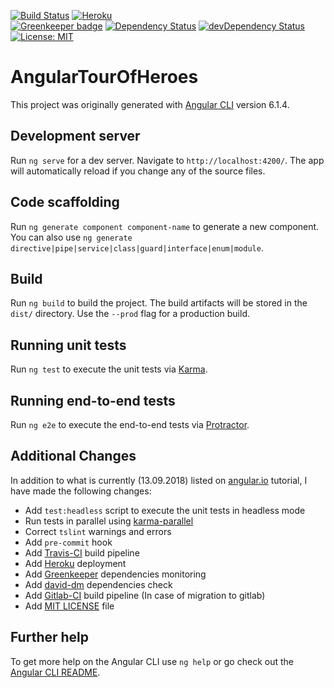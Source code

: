
[![Build Status](https://travis-ci.org/ammarnajjar/angular-tour-of-heroes.svg?branch=master)](https://travis-ci.org/ammarnajjar/angular-tour-of-heroes)
[![Heroku](https://heroku-badge.herokuapp.com?app=angular-demon)](https://angular-demon.herokuapp.com)  
[![Greenkeeper badge](https://badges.greenkeeper.io/ammarnajjar/angular-tour-of-heroes.svg)](https://greenkeeper.io/)
[![Dependency Status](https://david-dm.org/ammarnajjar/angular-tour-of-heroes.svg)](https://david-dm.org/ammarnajjar/angular-tour-of-heroes)
[![devDependency Status](https://david-dm.org/ammarnajjar/angular-tour-of-heroes/dev-status.svg)](https://david-dm.org/ammarnajjar/angular-tour-of-heroes?type=dev)  
[![License: MIT](https://img.shields.io/badge/License-MIT-yellow.svg)](https://github.com/ammarnajjar/angular-tour-of-heroes/blob/master/LICENSE)


# AngularTourOfHeroes

This project was originally generated with [Angular CLI](https://github.com/angular/angular-cli) version 6.1.4.

## Development server

Run `ng serve` for a dev server. Navigate to `http://localhost:4200/`. The app will automatically reload if you change any of the source files.

## Code scaffolding

Run `ng generate component component-name` to generate a new component. You can also use `ng generate directive|pipe|service|class|guard|interface|enum|module`.

## Build

Run `ng build` to build the project. The build artifacts will be stored in the `dist/` directory. Use the `--prod` flag for a production build.

## Running unit tests

Run `ng test` to execute the unit tests via [Karma](https://karma-runner.github.io).  

## Running end-to-end tests

Run `ng e2e` to execute the end-to-end tests via [Protractor](http://www.protractortest.org/).

## Additional Changes

In addition to what is currently (13.09.2018) listed on [angular.io](https://angular.io/tutorial) tutorial, I have made the following changes:

- Add `test:headless` script to execute the unit tests in headless mode
- Run tests in parallel using [karma-parallel](https://www.npmjs.com/package/karma-parallel)
- Correct `tslint` warnings and errors
- Add `pre-commit` hook
- Add [Travis-CI](https://travis-ci.org/ammarnajjar/angular-tour-of-heroes) build pipeline
- Add [Heroku](https://angular-demon.herokuapp.com) deployment
- Add [Greenkeeper](https://greenkeeper.io/) dependencies monitoring
- Add [david-dm](https://david-dm.org/ammarnajjar/angular-tour-of-heroes) dependencies check
- Add [Gitlab-CI](https://gitlab.com/anajjar/angular-tour-of-heroes/pipelines) build pipeline (In case of migration to gitlab)
- Add [MIT LICENSE](https://github.com/ammarnajjar/angular-tour-of-heroes/blob/master/LICENSE) file

## Further help

To get more help on the Angular CLI use `ng help` or go check out the [Angular CLI README](https://github.com/angular/angular-cli/blob/master/README.md).
